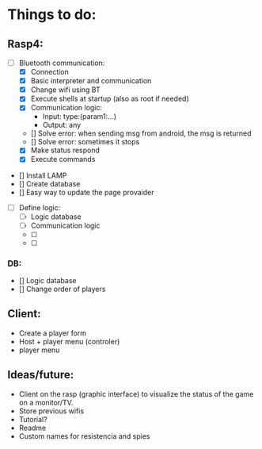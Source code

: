 # Things to do:


## Rasp4:
- [ ] Bluetooth communication:
    - [x] Connection
    - [x] Basic interpreter and communication
    - [x] Change wifi using BT
    - [x] Execute shells at startup (also as root if needed)
    - [x] Communication logic:
        - Input: type:(param1:...)
        - Output: any
    - [] Solve error: when sending msg from android, the msg is returned
    - [] Solve error: sometimes it stops
    - [x] Make status respond
    - [x] Execute commands
- [] Install LAMP
- [] Create database
- [] Easy way to update the page provaider
- [ ] Define logic:
    - [ ] Logic database
    - [ ] Communication logic
    - [ ] 
    - [ ] 

### DB:
- [] Logic database
- [] Change order of players


## Client:
- Create a player form
- Host + player menu (controler)
- player menu











## Ideas/future:
- Client on the rasp (graphic interface) to visualize the status of the game on a monitor/TV.
- Store previous wifis
- Tutorial?
- Readme
- Custom names for resistencia and spies 